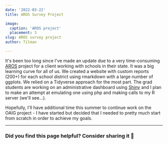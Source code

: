 ```yaml
---
date: '2022-03-22'
title: AROS Survey Project

image:
  caption: 'AROS project'
  placement: 3
slug: AROS survey project
author: Tilman

---
```


It's been too long since I've made an update due to a very time-consuming [AROS](https://www.arosconsulting.org/) project for a client working with schools in their state. It was a big learning curve for all of us. We created a website with custom reports (200+) for each school district using rmarkdown with a large number of ggplots. We relied on a Tidyverse approach for the most part. The grad students are working on an administrative dashboard using [Shiny](https://shiny.rstudio.com/) and I plan to make an attempt at emulating one using php and making calls to my R server (we'll see...).

Hopefully, I'll have additional time this summer to continue work on the OAIG project - I have started but decided that I needed to pretty much start from scratch in order to achieve my goals.

___

### Did you find this page helpful? Consider sharing it 🙌
